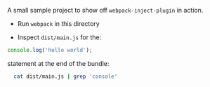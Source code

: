 A small sample project to show off `webpack-inject-plugin` in action.


- Run `webpack` in this directory

- Inspect `dist/main.js` for the:
```javascript
console.log('hello world');
``` 
statement at the end of the bundle: 

```bash
  cat dist/main.js | grep 'console'
  ```
